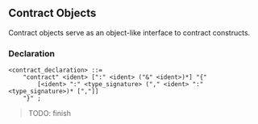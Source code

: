 ## Contract Objects

Contract objects serve as an object-like interface to contract constructs.

### Declaration

```ebnf
<contract_declaration> ::=
    "contract" <ident> [":" <ident> ("&" <ident>)*] "{"
        [<ident> ":" <type_signature> ("," <ident> ":" <type_signature>)* [","]]
    "}" ;
```

> TODO: finish
